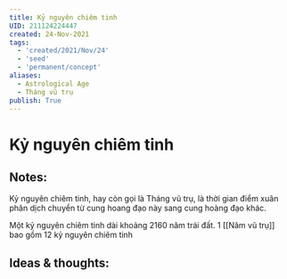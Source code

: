 ```yaml
---
title: Kỷ nguyên chiêm tinh
UID: 211124224447
created: 24-Nov-2021
tags:
  - 'created/2021/Nov/24'
  - 'seed'
  - 'permanent/concept'
aliases:
  - Astrological Age
  - Tháng vũ trụ
publish: True
---
```

# Kỷ nguyên chiêm tinh

## Notes:
Kỷ nguyên chiêm tinh, hay còn gọi là Tháng vũ trụ, là thời gian điểm xuân phân dịch chuyển từ cung hoang đạo này sang cung hoàng đạo khác. 

Một kỷ nguyên chiêm tinh dài khoảng 2160 năm trái đất. 1 [[Năm vũ trụ]] bao gồm 12 kỷ nguyên chiêm tinh

## Ideas & thoughts:




